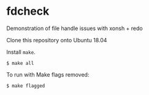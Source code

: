 # fdcheck
Demonstration of file handle issues with xonsh + redo

Clone this repository onto Ubuntu 18.04

Install `make`.

```
$ make all
```

To run with Make flags removed:

```
$ make flagged
```
